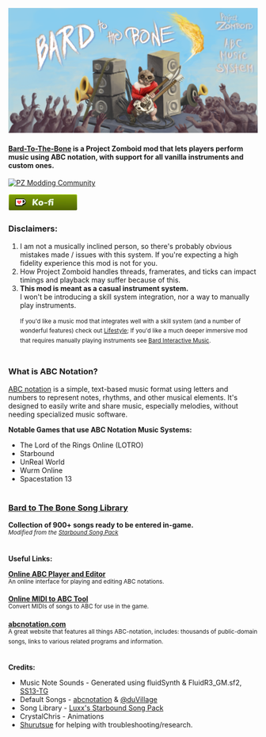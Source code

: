 ![image](./images/githubBanner.png)
<br>

#### [**Bard-To-The-Bone**](https://steamcommunity.com/sharedfiles/filedetails/?id=3484029638) is a Project Zomboid mod that lets players perform music using ABC notation, with support for all vanilla instruments and custom ones.

[![PZ Modding Community](https://raw.githubusercontent.com/Chuckleberry-Finn/chuckImages/main/PZmodCommBanner2.png)](https://discord.gg/SReMnbV4V7)

[![Ko-fi](https://raw.githubusercontent.com/ChuckTheSheep/chuckImages/main/kofi.png)](https://ko-fi.com/chuckleberryfinn)


### Disclaimers:
1. I am not a musically inclined person, so there's probably obvious mistakes made / issues with this system. If you're expecting a high fidelity experience this mod is not for you.
2. How Project Zomboid handles threads, framerates, and ticks can impact timings and playback may suffer because of this.
3. **This mod is meant as a casual instrument system.**<br>I won't be introducing a skill system integration, nor a way to manually play instruments.<br><br><sup>If you'd like a music mod that integrates well with a skill system (and a number of wonderful features) check out [Lifestyle](https://steamcommunity.com/sharedfiles/filedetails/?id=2997342681); If you'd like a much deeper immersive mod that requires manually playing instruments see [Bard Interactive Music](https://steamcommunity.com/sharedfiles/filedetails/?id=3176639185).</sup>
<br><br>

### What is ABC Notation?

[ABC notation](https://en.wikipedia.org/wiki/ABC_notation) is a simple, text-based music format using letters and numbers to represent notes, rhythms, and other musical elements. It's designed to easily write and share music, especially melodies, without needing specialized music software.

**Notable Games that use ABC Notation Music Systems:**
- The Lord of the Rings Online (LOTRO)
- Starbound
- UnReal World
- Wurm Online
- Spacestation 13
<br><br>

### [Bard to The Bone Song Library](./songLibrary#readme)
**Collection of 900+ songs ready to be entered in-game.**<br>
*<sup>Modified from the [Starbound Song Pack](https://github.com/luxx/sbsp)</sup>*
<br><br>

**Useful Links:**

**[Online ABC Player and Editor](https://abc.rectanglered.com/)**<br>
<sup>An online interface for playing and editing ABC notations.</sup>

**[Online MIDI to ABC Tool](https://michaeleskin.com/tools/midi2abc/midi2abc.html)**<br>
<sup>Convert MIDIs of songs to ABC for use in the game.</sup>

**[abcnotation.com](https://abcnotation.com/)**<br>
<sup>A great website that features all things ABC-notation, includes: thousands of public-domain songs, links to various related programs and information.</sup>
<br><br>


**Credits:**
- Music Note Sounds - Generated using fluidSynth & FluidR3_GM.sf2, [SS13-TG](https://github.com/tgstation/tgstation)
- Default Songs - [abcnotation](https://abcnotation.com) & [@duVillage](https://www.youtube.com/@duVillage)
- Song Library - [Luxx's Starbound Song Pack](https://github.com/luxx/sbsp)
- CrystalChris - Animations
- [Shurutsue](https://github.com/Shurutsue) for helping with troubleshooting/research.
###

